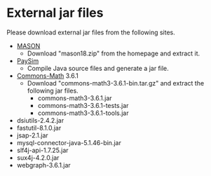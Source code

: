 # External jar files
Please download external jar files from the following sites.

- [MASON](https://cs.gmu.edu/~eclab/projects/mason/)
  - Download "mason18.zip" from the homepage and extract it.
- [PaySim](https://github.com/EdgarLopezPhD/PaySim)
  - Compile Java source files and generate a jar file.
- [Commons-Math](http://commons.apache.org/proper/commons-math/download_math.cgi) 3.6.1
  - Download "commons-math3-3.6.1-bin.tar.gz" and extract the following jar files.
    - commons-math3-3.6.1.jar
    - commons-math3-3.6.1-tests.jar
    - commons-math3-3.6.1-tools.jar
- dsiutils-2.4.2.jar
- fastutil-8.1.0.jar
- jsap-2.1.jar
- mysql-connector-java-5.1.46-bin.jar
- slf4j-api-1.7.25.jar
- sux4j-4.2.0.jar
- webgraph-3.6.1.jar

